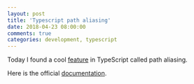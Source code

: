 ```yaml
---
layout: post
title: 'Typescript path aliasing'
date: 2018-04-23 08:00:00
comments: true
categories: development, typescript
---
```


Today I found a cool [feature][feature] in TypeScript called path aliasing.

Here is the official [documentation][documentation].

[feature]: https://netbasal.com/sexier-imports-in-typescript-e3c645bdd3c6
[documentation]: https://www.typescriptlang.org/docs/handbook/module-resolution.html
